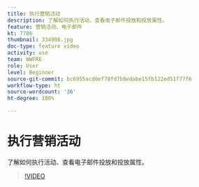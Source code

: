 ```yaml
---
title: 执行营销活动
description: 了解如何执行活动、查看电子邮件投放和投放属性。
feature: 营销活动、电子邮件
kt: 7786
thumbnail: 334908.jpg
doc-type: feature video
activity: use
team: WWFRE
role: User
level: Beginner
source-git-commit: bc6955acd0ef78fd7b8edabe15fb122ed51f77f6
workflow-type: ht
source-wordcount: '36'
ht-degree: 100%

---
```



# 执行营销活动

了解如何执行活动、查看电子邮件投放和投放属性。

>[!VIDEO](https://video.tv.adobe.com/v/334908?quality=12)
